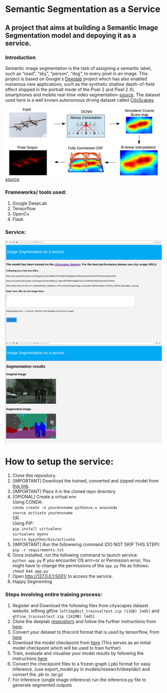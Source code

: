 # Semantic Segmentation as a Service
## A project that aims at building a Semantic Image Segmentation model and depoying it as a service.

### Introduction
Semantic image segmentation is the task of assigning a semantic label, such as “road”, “sky”, “person”, “dog”, to every pixel in an image. 
This project is based on Google's [Deeplab](https://github.com/tensorflow/models/tree/master/research/deeplab) project which has also enabled numerous new applications, such as the synthetic shallow depth-of-field effect shipped in the portrait mode of the Pixel 2 and Pixel 2 XL smartphones and mobile real-time video segmentation-[source](https://ai.googleblog.com/2018/03/semantic-image-segmentation-with.html).
The dataset used here is a well known autonomous drving dataset called [CityScapes](https://www.cityscapes-dataset.com/)

![alt text](https://github.com/pratikkulkarni228/segmentation-as-a-service/blob/master/figs/deeplab.png)
[source](http://liangchiehchen.com/projects/DeepLab.html)

### Frameworks/ tools used:
1. Google DeepLab
2. Tensorflow
3. OpenCv
4. Flask 
### Service:
![alt text](https://github.com/pratikkulkarni228/segmentation-as-a-service/blob/master/figs/home.png)
![alt text](https://github.com/pratikkulkarni228/segmentation-as-a-service/blob/master/figs/pred.png)
# How to setup the service:
1. Clone this repository.
2. [IMPORTANT] Download the trained, converted and zipped model from [this link](https://drive.google.com/open?id=111lkKq_EvvpVut-V3oGaGbbHEWTowRQ2).
3. [IMPORTANT] Place it in the cloned repo directory
4. [OPIONAL] Create a virtual env   
Using CONDA:  
``conda create -n yourenvname python=x.x anaconda``  
``source activate yourenvname``  
OR  
Using PIP:  
``pip install virtualenv``  
``virtualenv myenv``  
``source mypython/bin/activate``  
5. [IMPORTANT] Run the followwing command (DO NOT SKIP THIS STEP):  
``pip -r requirements.txt``
6. Once installed, run the following command to launch service:  
``python app.py``
If you encounter OS errr=or or Permission error, You might have to change the permissions of the ``app.py`` file as follows:  
``chmod 644 app.py ``
7. Open http://127.0.0.1:5001/ to access the service.
8. Happy Segmenting

### Steps involving entire training process:
1. Register and Download the following files from cityscapes dataset website. leftimg gtfine
``leftImg8bit_trainvaltest.zip (11GB) [md5]`` and ``gtFine_trainvaltest.zip (241MB) [md5]``
2. Clone the deeplab [respository](https://github.com/tensorflow/models) and follow the further instructions from [here](https://github.com/tensorflow/models/tree/master/research/deeplab).
3. Convert your dataset to tfrecord format that is used by tensorflow, from [here](https://github.com/tensorflow/models/blob/master/research/deeplab/g3doc/cityscapes.md)
4. Download the model checkpoint from [here](https://github.com/tensorflow/models/blob/master/research/deeplab/g3doc/model_zoo.md) (This serves as an initial model checkpoint which will be used to train further)
5. Train, evaluate and visualise your model results by following the instructions [here](https://github.com/tensorflow/models/blob/master/research/deeplab/g3doc/cityscapes.md).
6. Convert the checkpoint files to a frozen graph (.pb) format for easy inference. (use export_model.py in models/research/deeplab/) and convert the .pb to .tar.gz
7. For Inference (single image inference) run the inference.py file to generate segmented outputs


